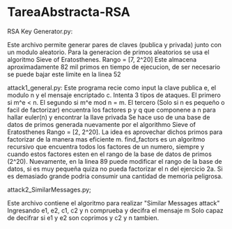 # TareaAbstracta-RSA

RSA Key Generator.py:

  Este archivo permite generar pares de claves (publica y privada) junto con un modulo aleatorio. 
  Para la generacion de primos aleatorios se usa el algoritmo Sieve of Eratosthenes. Rango = [7, 2^20]
  Este almacena aproximadamente 82 mil primos en tiempo de ejecucion, de ser necesario se puede bajar este limite en la linea 52

attack1_general.py:
  Este programa recie como input la clave publica e, el modulo n y el mensaje encriptado c. Intenta 3 tipos de ataques. El primero si m^e < n. El segundo si m^e mod n = m.
  El tercero (Solo si n es pequeño o facil de factorizar) encuentra los factores p y q que componene a n para hallar euler(n) y encontrar la llave privada
  Se hace uso de una base de datos de primos generada nuevamente por el algorithmo Sieve of Eratosthenes Rango = [2, 2^20]. 
  La idea es aprovechar dichos primos para factorizar de la manera mas eficiente m.
  find_factors es un algoritmo recursivo que encuentra todos los factores de un numero, siempre y cuando estos factores esten en el rango de la base de datos de primos (2^20).
  Nuevamente, en la linea 89 puede modificar el rango de la base de datos, si es muy pequeña quiza no pueda factorizar el n del ejercicio 2a. 
  Si es demasiado grande podria consumir una cantidad de memoria peligrosa.
  

attack2_SimilarMessages.py;

  Este archivo contiene el algoritmo para realizar "Similar Messages attack" Ingresando e1, e2, c1, c2 y n comprueba y decifra el mensaje m
  Solo capaz de decifrar si e1 y e2 son coprimos y c2 y n tambien.
  

  
    


